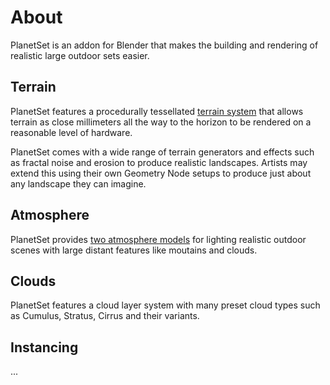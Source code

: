 # About

PlanetSet is an addon for Blender that makes the building and rendering of realistic large outdoor sets easier.

## Terrain   
PlanetSet features a procedurally tessellated [terrain system](/planet) that allows terrain as close millimeters all the way to the horizon to be rendered on a reasonable level of hardware.

PlanetSet comes with a wide range of terrain generators and effects such as fractal noise and erosion to produce realistic landscapes. Artists may extend this using their own Geometry Node setups to produce just about any landscape they can imagine.

## Atmosphere
PlanetSet provides [two atmosphere models](/atmosphere#nishita-sky) for lighting realistic outdoor scenes with large distant features like moutains and clouds.

## Clouds
PlanetSet features a cloud layer system with many preset cloud types such as Cumulus, Stratus, Cirrus and their variants.

## Instancing
...